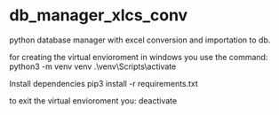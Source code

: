 # db_manager_xlcs_conv
python database manager with excel conversion and importation to db.

for creating the virtual envioroment in windows you use the command:
python3 -m venv venv
.\venv\Scripts\activate

Install dependencies 
pip3 install -r requirements.txt

to exit the virtual envioroment you:
deactivate

